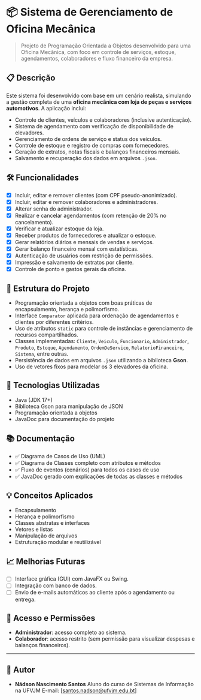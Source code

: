 # 📦 Sistema de Gerenciamento de Oficina Mecânica

> Projeto de Programação Orientada a Objetos desenvolvido para uma Oficina Mecânica, com foco em controle de serviços, estoque, agendamentos, colaboradores e fluxo financeiro da empresa.

## 📋 Descrição

Este sistema foi desenvolvido com base em um cenário realista, simulando a gestão completa de uma **oficina mecânica com loja de peças e serviços automotivos**. A aplicação inclui:

* Controle de clientes, veículos e colaboradores (inclusive autenticação).
* Sistema de agendamento com verificação de disponibilidade de elevadores.
* Gerenciamento de ordens de serviço e status dos veículos.
* Controle de estoque e registro de compras com fornecedores.
* Geração de extratos, notas fiscais e balanços financeiros mensais.
* Salvamento e recuperação dos dados em arquivos `.json`.

## 🛠 Funcionalidades

* [x] Incluir, editar e remover clientes (com CPF pseudo-anonimizado).
* [x] Incluir, editar e remover colaboradores e administradores.
* [x] Alterar senha do administrador.
* [x] Realizar e cancelar agendamentos (com retenção de 20% no cancelamento).
* [x] Verificar e atualizar estoque da loja.
* [x] Receber produtos de fornecedores e atualizar o estoque.
* [x] Gerar relatórios diários e mensais de vendas e serviços.
* [x] Gerar balanço financeiro mensal com estatísticas.
* [x] Autenticação de usuários com restrição de permissões.
* [x] Impressão e salvamento de extratos por cliente.
* [x] Controle de ponto e gastos gerais da oficina.

## 🧱 Estrutura do Projeto

* Programação orientada a objetos com boas práticas de encapsulamento, herança e polimorfismo.
* Interface `Comparator` aplicada para ordenação de agendamentos e clientes por diferentes critérios.
* Uso de atributos `static` para controle de instâncias e gerenciamento de recursos compartilhados.
* Classes implementadas: `Cliente`, `Veiculo`, `Funcionario`, `Administrador`, `Produto`, `Estoque`, `Agendamento`, `OrdemDeServico`, `RelatorioFinanceiro`, `Sistema`, entre outras.
* Persistência de dados em arquivos `.json` utilizando a biblioteca **Gson**.
* Uso de vetores fixos para modelar os 3 elevadores da oficina.

## 🧾 Tecnologias Utilizadas

* Java (JDK 17+)
* Biblioteca Gson para manipulação de JSON
* Programação orientada a objetos
* JavaDoc para documentação do projeto

## 📚 Documentação

* ✅ Diagrama de Casos de Uso (UML)
* ✅ Diagrama de Classes completo com atributos e métodos
* ✅ Fluxo de eventos (cenários) para todos os casos de uso
* ✅ JavaDoc gerado com explicações de todas as classes e métodos

## 💡 Conceitos Aplicados

* Encapsulamento
* Herança e polimorfismo
* Classes abstratas e interfaces
* Vetores e listas
* Manipulação de arquivos
* Estruturação modular e reutilizável

## 📈 Melhorias Futuras

* [ ] Interface gráfica (GUI) com JavaFX ou Swing.
* [ ] Integração com banco de dados.
* [ ] Envio de e-mails automáticos ao cliente após o agendamento ou entrega.

## 🔐 Acesso e Permissões

* **Administrador**: acesso completo ao sistema.
* **Colaborador**: acesso restrito (sem permissão para visualizar despesas e balanços financeiros).

---

## 👤 Autor

* **Nádson Nascimento Santos**
  Aluno do curso de Sistemas de Informação na UFVJM
  E-mail: [santos.nadson@ufvjm.edu.bt]

